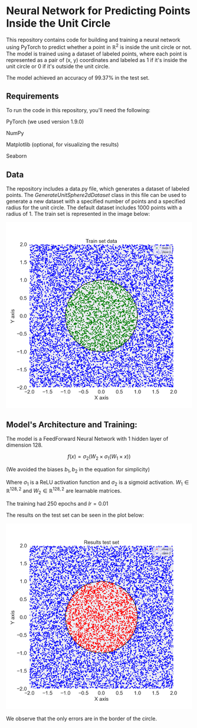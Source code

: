 # Neural Network for Predicting Points Inside the Unit Circle


This repository contains code for building and training a neural network using PyTorch to predict whether a point in $\mathbb{R}^2$ is inside the unit circle or not. The model is trained using a dataset of labeled points, where each point is represented as a pair of (x, y) coordinates and labeled as 1 if it's inside the unit circle or 0 if it's outside the unit circle.

The model achieved an accuracy of 99.37% in the test set. 

## Requirements
To run the code in this repository, you'll need the following:

PyTorch (we used version 1.9.0)

NumPy

Matplotlib (optional, for visualizing the results)

Seaborn

## Data

The repository includes a data.py file, which generates a dataset of labeled points. The *GenerateUnitSphere2dDataset* class in this file can be used to generate a new dataset with a specified number of points and a specified radius for the unit circle. The default dataset includes 1000 points with a radius of 1. The train set is represented in the image below:

![](img/Train_set_data.png)

 
## Model's Architecture and Training:

The model is a FeedForward Neural Network with 1 hidden layer of dimension 128.

$$f(x) = \sigma_2 (W_2 \times \sigma_1(W_1 \times x)) $$

(We avoided the biases $b_1, b_2$ in the equation for simplicity)

Where $\sigma_1$ is a ReLU activation function and $\sigma_2$ is a sigmoid activation.
$W_1 \in \mathbb{R}^{128,2}$ and $W_2 \in \mathbb{R}^{128,2}$ are learnable matrices.

The training had 250 epochs and $lr=0.01$

The results on the test set can be seen in the plot below:

![](img/Results_test_set.png)

We observe that the only errors are in the border of the circle. 